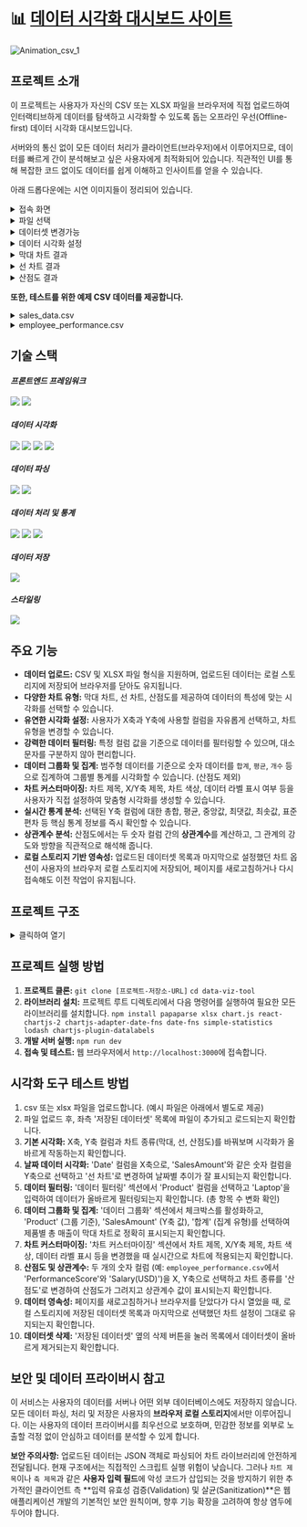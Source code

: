 # 📊 [데이터 시각화 대시보드 사이트](https://data-viz-tool-kappa.vercel.app/)

![Animation_csv_1](https://github.com/user-attachments/assets/de972f71-2129-4383-bfc1-5a3067abb6e4)

## 프로젝트 소개

이 프로젝트는 사용자가 자신의 CSV 또는 XLSX 파일을 브라우저에 직접 업로드하여 인터랙티브하게 데이터를 탐색하고 시각화할 수 있도록 돕는 오프라인 우선(Offline-first) 데이터 시각화 대시보드입니다.  

서버와의 통신 없이 모든 데이터 처리가 클라이언트(브라우저)에서 이루어지므로, 데이터를 빠르게 간이 분석해보고 싶은 사용자에게 최적화되어 있습니다. 직관적인 UI를 통해 복잡한 코드 없이도 데이터를 쉽게 이해하고 인사이트를 얻을 수 있습니다.  

아래 드롭다운에는 시연 이미지들이 정리되어 있습니다.  

<details>
<summary>접속 화면</summary>

![image](https://github.com/user-attachments/assets/ba2bb598-6d69-4e5b-b0db-43e92524f45f)

</details>
<details>
<summary>파일 선택</summary>

![image](https://github.com/user-attachments/assets/e2185590-381d-47b5-b616-d7aeb47be74f)

</details>
<details>
<summary>데이터셋 변경가능</summary>

![image](https://github.com/user-attachments/assets/252a07cf-91e8-431b-94a4-a765a9feca22)

</details>
<details>
<summary>데이터 시각화 설정</summary>

![image](https://github.com/user-attachments/assets/265586d2-43f5-44c3-9ba0-e63cc47c0e5a)

</details>
<details>
<summary>막대 차트 결과</summary>

![image](https://github.com/user-attachments/assets/fe16a1bb-9490-4747-a3e9-12d28577eb00)

</details>
<details>
<summary>선 차트 결과</summary>

![image](https://github.com/user-attachments/assets/ef0aad86-f767-49ec-8ba0-72fba37e27c6)

</details>
<details>
<summary>산점도 결과</summary>

![image](https://github.com/user-attachments/assets/205c57e5-aa7f-4165-b2ce-6c397bc69530)

</details>

**또한, 테스트를 위한 예제 CSV 데이터를 제공합니다.**

<details>
<summary>sales_data.csv</summary>

```
Date,Product,Region,SalesAmount,UnitsSold
2024-01-01,Laptop,North,1200000,10
2024-01-01,Mouse,North,25000,100
2024-01-02,Keyboard,South,50000,50
2024-01-02,Monitor,East,300000,5
2024-01-03,Laptop,West,1500000,12
2024-01-03,Mouse,South,28000,110
2024-01-04,Keyboard,East,55000,60
2024-01-04,Monitor,North,320000,6
2024-01-05,Laptop,South,1300000,11
2024-01-05,Mouse,West,27000,105
```

</details>

<details>
<summary>employee_performance.csv</summary>

```
EmployeeID,Name,Department,PerformanceScore,YearsOfService,ProjectCount,Salary(USD)
EMP001,Alice,Marketing,85,5,3,60000
EMP002,Bob,Sales,92,7,5,75000
EMP003,Charlie,HR,78,3,2,50000
EMP004,David,Engineering,95,10,8,90000
EMP005,Eve,Marketing,88,6,4,65000
EMP006,Frank,Sales,89,4,3,68000
EMP007,Grace,Engineering,91,8,6,82000
```

</details>

## 기술 스택
#### *프론트엔드 프레임워크*
![](https://img.shields.io/badge/Next.js-000000?style=for-the-badge&logo=next.js&logoColor=white) ![](https://img.shields.io/badge/React-61DAFB?style=for-the-badge&logo=react&logoColor=black)
#### *데이터 시각화*
![](https://img.shields.io/badge/Chart.js-FF6384?style=for-the-badge&logo=chart.js&logoColor=white) ![](https://img.shields.io/badge/React--Chartjs--2-61DAFB?style=for-the-badge&logo=react&logoColor=black) ![](https://img.shields.io/badge/Chartjs--Adapter--Date--Fns-F0F0F0?style=for-the-badge&logoColor=black) ![](https://img.shields.io/badge/Chartjs--Plugin--Datalabels-F0F0F0?style=for-the-badge&logoColor=black)
#### *데이터 파싱*
![](https://img.shields.io/badge/PapaParse-F0F0F0?style=for-the-badge&logoColor=black) ![](https://img.shields.io/badge/XLSX-F0F0F0?style=for-the-badge&logoColor=black)
#### *데이터 처리 및 통계*
![](https://img.shields.io/badge/Simple--Statistics-F0F0F0?style=for-the-badge&logoColor=black) ![](https://img.shields.io/badge/Lodash-334052?style=for-the-badge&logo=lodash&logoColor=white) ![](https://img.shields.io/badge/Date--Fns-F0F0F0?style=for-the-badge&logoColor=black)
#### *데이터 저장*
![](https://img.shields.io/badge/localStorage%20API-F0F0F0?style=for-the-badge&logoColor=black)
#### *스타일링*
![](https://img.shields.io/badge/CSS3-1572B6?style=for-the-badge&logo=css3&logoColor=white)

## 주요 기능

* **데이터 업로드:** CSV 및 XLSX 파일 형식을 지원하며, 업로드된 데이터는 로컬 스토리지에 저장되어 브라우저를 닫아도 유지됩니다.
* **다양한 차트 유형:** 막대 차트, 선 차트, 산점도를 제공하여 데이터의 특성에 맞는 시각화를 선택할 수 있습니다.
* **유연한 시각화 설정:** 사용자가 X축과 Y축에 사용할 컬럼을 자유롭게 선택하고, 차트 유형을 변경할 수 있습니다.
* **강력한 데이터 필터링:** 특정 컬럼 값을 기준으로 데이터를 필터링할 수 있으며, 대소문자를 구분하지 않아 편리합니다.
* **데이터 그룹화 및 집계:** 범주형 데이터를 기준으로 숫자 데이터를 `합계`, `평균`, `개수` 등으로 집계하여 그룹별 통계를 시각화할 수 있습니다. (산점도 제외)
* **차트 커스터마이징:** 차트 제목, X/Y축 제목, 차트 색상, 데이터 라벨 표시 여부 등을 사용자가 직접 설정하여 맞춤형 시각화를 생성할 수 있습니다.
* **실시간 통계 분석:** 선택된 Y축 컬럼에 대한 총합, 평균, 중앙값, 최댓값, 최솟값, 표준편차 등 핵심 통계 정보를 즉시 확인할 수 있습니다.
* **상관계수 분석:** 산점도에서는 두 숫자 컬럼 간의 **상관계수**를 계산하고, 그 관계의 강도와 방향을 직관적으로 해석해 줍니다.
* **로컬 스토리지 기반 영속성:** 업로드된 데이터셋 목록과 마지막으로 설정했던 차트 옵션이 사용자의 브라우저 로컬 스토리지에 저장되어, 페이지를 새로고침하거나 다시 접속해도 이전 작업이 유지됩니다.

## 프로젝트 구조

<details>
<summary>클릭하여 열기</summary>

```
data-viz-tool/
├── public/
├── app/
│   ├── layout.js       # 전체 레이아웃
│   ├── page.js         # 메인 페이지 컴포넌트 (데이터셋 관리, 로드 등)
│   └── globals.css     # 전역 CSS
├── components/
│   ├── FileUploader.js     # 파일 업로드
│   └── DataVisualizer.js   # 핵심 시각화 및 설정 UI
├── lib/
│   ├── dataUtils.js        # 데이터 처리, 통계, 그룹화 로직
│   └── localStorageUtils.js # 로컬 스토리지 데이터셋 및 설정 관리
├── package.json
└── next.config.js
```

</details>

## 프로젝트 실행 방법

1.  **프로젝트 클론:**
    `git clone [프로젝트-저장소-URL]`
    `cd data-viz-tool`
2.  **라이브러리 설치:** 프로젝트 루트 디렉토리에서 다음 명령어를 실행하여 필요한 모든 라이브러리를 설치합니다.
    `npm install papaparse xlsx chart.js react-chartjs-2 chartjs-adapter-date-fns date-fns simple-statistics lodash chartjs-plugin-datalabels`
3.  **개발 서버 실행:**
    `npm run dev`
4.  **접속 및 테스트:** 웹 브라우저에서 `http://localhost:3000`에 접속합니다.

## 시각화 도구 테스트 방법

1.  csv 또는 xlsx 파일을 업로드합니다. (예시 파일은 아래에서 별도로 제공) 
2.  파일 업로드 후, 좌측 '저장된 데이터셋' 목록에 파일이 추가되고 로드되는지 확인합니다.
3.  **기본 시각화:** X축, Y축 컬럼과 차트 종류(막대, 선, 산점도)를 바꿔보며 시각화가 올바르게 작동하는지 확인합니다.
4.  **날짜 데이터 시각화:** 'Date' 컬럼을 X축으로, 'SalesAmount'와 같은 숫자 컬럼을 Y축으로 선택하고 '선 차트'로 변경하여 날짜별 추이가 잘 표시되는지 확인합니다.
5.  **데이터 필터링:** '데이터 필터링' 섹션에서 'Product' 컬럼을 선택하고 'Laptop'을 입력하여 데이터가 올바르게 필터링되는지 확인합니다. (총 항목 수 변화 확인)
6.  **데이터 그룹화 및 집계:** '데이터 그룹화' 섹션에서 체크박스를 활성화하고, 'Product' (그룹 기준), 'SalesAmount' (Y축 값), '합계' (집계 유형)를 선택하여 제품별 총 매출이 막대 차트로 정확히 표시되는지 확인합니다.
7.  **차트 커스터마이징:** '차트 커스터마이징' 섹션에서 차트 제목, X/Y축 제목, 차트 색상, 데이터 라벨 표시 등을 변경했을 때 실시간으로 차트에 적용되는지 확인합니다.
8.  **산점도 및 상관계수:** 두 개의 숫자 컬럼 (예: `employee_performance.csv`에서 'PerformanceScore'와 'Salary(USD)')을 X, Y축으로 선택하고 차트 종류를 '산점도'로 변경하여 산점도가 그려지고 상관계수 값이 표시되는지 확인합니다.
9.  **데이터 영속성:** 페이지를 새로고침하거나 브라우저를 닫았다가 다시 열었을 때, 로컬 스토리지에 저장된 데이터셋 목록과 마지막으로 선택했던 차트 설정이 그대로 유지되는지 확인합니다.
10. **데이터셋 삭제:** '저장된 데이터셋' 옆의 삭제 버튼을 눌러 목록에서 데이터셋이 올바르게 제거되는지 확인합니다.

## 보안 및 데이터 프라이버시 참고

이 서비스는 사용자의 데이터를 서버나 어떤 외부 데이터베이스에도 저장하지 않습니다. 모든 데이터 파싱, 처리 및 저장은 사용자의 **브라우저 로컬 스토리지**에서만 이루어집니다. 이는 사용자의 데이터 프라이버시를 최우선으로 보호하며, 민감한 정보를 외부로 노출할 걱정 없이 안심하고 데이터를 분석할 수 있게 합니다.

**보안 주의사항:** 업로드된 데이터는 JSON 객체로 파싱되어 차트 라이브러리에 안전하게 전달됩니다. 현재 구조에서는 직접적인 스크립트 실행 위험이 낮습니다. 그러나 `차트 제목`이나 `축 제목`과 같은 **사용자 입력 필드**에 악성 코드가 삽입되는 것을 방지하기 위한 추가적인 클라이언트 측 **입력 유효성 검증(Validation) 및 살균(Sanitization)**은 웹 애플리케이션 개발의 기본적인 보안 원칙이며, 향후 기능 확장을 고려하여 항상 염두에 두어야 합니다.
